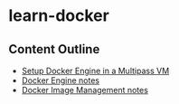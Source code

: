 # learn-docker

## Content Outline

* [Setup Docker Engine in a Multipass VM](./00-setup.md)
* [Docker Engine notes](./01-docker-engine.md)
* [Docker Image Management notes](./02-docker-image-management.md)